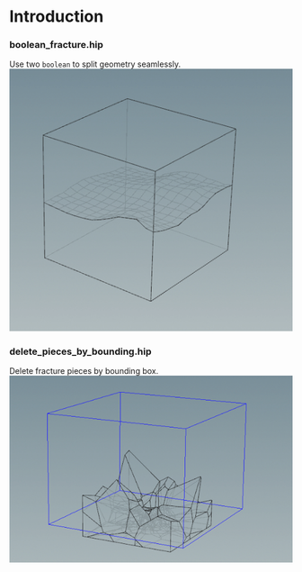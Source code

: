 
# Introduction

### boolean_fracture.hip

Use two `boolean` to split geometry seamlessly.  
![screenshoots01](./screenshots/boolean_fracture.gif)

### delete_pieces_by_bounding.hip

Delete fracture pieces by bounding box.  
![screenshoots01](./screenshots/delete_pieces_by_bounding.gif)
